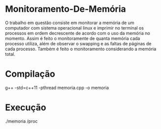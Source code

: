 # Monitoramento-De-Memória

O trabalho em questão consiste em monitorar a memória de um computador com sistema operacional linux e imprimir no terminal
os processos em ordem decrescente de acordo com o uso da memória no momento. Assim é feito o monitoramente de quanta memória cada
processo utiliza, além de observar o swapping e as faltas de páginas de cada processo. Também é feito o monitoramento considerando
a memória total.

# Compilação

g++ -std=c++11 -pthread memoria.cpp -o memoria

# Execução

./memoria /proc


